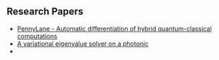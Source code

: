 ## Research Papers

- [PennyLane - Automatic differentiation of hybrid quantum-classical computations](https://github.com/anonymousr007/100-Days-of-Pennylane/blob/main/Research%20Papers/PennyLane%20-%20Automatic%20differentiation%20of%20hybrid%20quantumclassical%20computations.pdf)
- [A variational eigenvalue solver on a photonic](https://github.com/anonymousr007/100-Days-of-Pennylane/blob/main/Research%20Papers/A%20variational%20eigenvalue%20solver%20on%20a%20photonic.pdf)
- 
